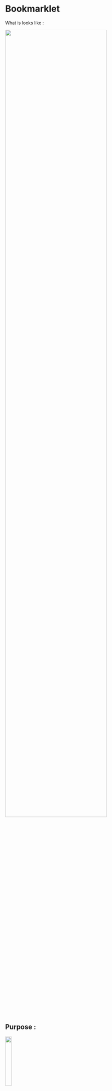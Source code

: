 # Bookmarklet

What is looks like : 

<img src="https://nicocouz.github.io/Bookmarklet/img/readme.jpeg" width="80%">



## Purpose : 

<img src="https://nicocouz.github.io/Bookmarklet/img/tms.png" width="20%">


- [x] Get the site(s) ID(s)
- [x] Get the container(s) ID(s) + Version(s) called (with href link to the TagCommander deploy tab)
- [x] Get the tag(s) triggered (with href link to the TagCommander Tag)



<img src="https://nicocouz.github.io/Bookmarklet/img/trustco.png" width="20%">

- [x] Get the Privacy ID + Version called (with href link to the TrustCommander deploy tab)




## How to install : 


> On any websites, drag the url in your bookmarklet : 


<img src="https://nicocouz.github.io/Bookmarklet/img/use1.jpeg" width="40%">


> Right click on the new bookmarklet, modify the name of it & then add the following code within the URL entry : 


<img src="https://nicocouz.github.io/Bookmarklet/img/use3.jpeg" width="40%">



`javascript:!function(){if(null===document.querySelector("#myModal")){let e=document.createElement("link");e.href="https://nicocouz.github.io/Bookmarklet/style.css",e.id="Bookmarklet_style",e.rel="stylesheet",e.type="text/css",document.head.appendChild(e);let t=document.createElement("script");t.src="https://nicocouz.github.io/Bookmarklet/main.js",t.id="Bookmarklet_main",document.body.appendChild(t)}else document.getElementById("myModal").remove(),document.getElementById("Bookmarklet_main").remove(),document.getElementById("Bookmarklet_style").remove()}();`




Coming soon : 
